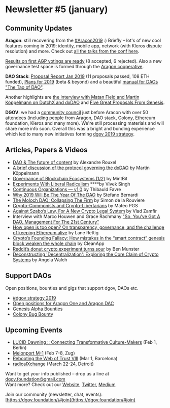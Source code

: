 # Newsletter \#5 \(january\)

## Community Updates  

**Aragon**: still recovering from the [\#Aracon2019](https://twitter.com/search?q=%23AraCon2019&src=tyah) :\) Briefly – lot's of new cool features coming in 2019: identity, mobile app, network \(with Kleros dispute resolution\) and more. Check out [all the talks from the conf here](https://www.youtube.com/playlist?list=PLdbM67oXoBobQQbavMiWq79Sr-hh5UzhB). 

[Results on first AGP votings are ready](https://blog.aragon.org/final-results-from-aragon-network-vote-1/) \(8 accepted, 6 rejected\). Also a new governance test space is formed through the [Aragon cooperative](https://forum.aragon.org/t/community-initiative-aragon-cooperative/356).

**DAO Stack**: [Proposal Report Jan 2019](https://daotalk.org/t/genesis-alpha-proposals-reports/321/5) \(11 proposals passed, 108 ETH funded\), [Plans for 2019](https://medium.com/daostack/daostack-in-2019-76d7634e27c6) \(beta & beyond\) and a beautiful [manual for DAOs "The Tao of DAO"](https://thetaoofthedao.greaterthan.works/). 

Another highlights are [the interview with Matan Field and Martin Köppelmann on DutchX and dxDAO](https://epicenter.tv/episode/271/) and [Five Great Proposals From Genesis](https://medium.com/daostack/five-great-proposals-from-genesis-the-first-community-dao-7f79b7a15).

**DGOV**: we had a [community council](https://wiki.dgov.foundation/dgov-community-council) just before Aracon with over 50 attendees \(including people from Aragon, DAO stack, Colony, Ethereum foundation, Kleros and many more\). We're still processing materials and will share more info soon. Overall this was a bright and bonding experience which led to many new initiatives forming [dgov 2019 strategy](https://wiki.dgov.foundation/org/dgov-collaboration-strategy).

## Articles, Papers & Videos  <a id="DgovCompilation#3October2018-Articles,Papers&amp;Videos"></a>

* [DAO & The future of content](https://medium.com/pando-network/dao-the-future-of-content-fd9349d94b24) by Alexandre Rouxel
* [A brief discussion of the protocol governing the dxDAO](https://blog.gnosis.pm/a-brief-discussion-of-the-protocol-governing-the-dxdao-7331407a2555) by Martin Köppelmann
* [Governance of Blockchain Ecosystems \(1/2\)](https://blog.goodaudience.com/governance-of-blockchain-ecosystems-1-2-54f1f55208fa) by MintBit
* [Experiments With Liberal Radicalism](https://medium.com/gitcoin/experiments-with-liberal-radicalism-ad68e02efd4) ****by Vivek Singh
* [Continuous Organizations — v1.0](https://medium.com/@thibauld/continuous-organizations-v1-0-45d42b3082bb) by Thibauld Favre
* [Why 2019 Will Be The Year Of The DAO](https://tokeneconomy.co/why-2019-will-be-the-year-of-the-dao-20f18117e4c1) by Stefano Bernardi
* [The Moloch DAO: Collapsing The Firm](https://medium.com/@simondlr/the-moloch-dao-collapsing-the-firm-2a800b3aa2e7) by Simon de la Rouviere
* [Crypto-Commonists and Crypto-Libertarians](https://medium.com/@mateo.2121/commonists-and-libertarians-cc85d0dc1e92) by Mateo PGS
* [Against Szabo’s Law, For A New Crypto Legal System](https://medium.com/cryptolawreview/against-szabos-law-for-a-new-crypto-legal-system-d00d0f3d382) by Vlad Zamfir
* Interview with Marco Houwen and Grace Rachmany ["So, You’ve Got A DAO, Management For The 21st Century"](https://techblogwriter.co.uk/dao/)
* [How open is too open? On transparency, governance, and the challenge of keeping Ethereum alive](https://medium.com/@lrettig/how-open-is-too-open-bfc412cf0d24) by Lane Rettig
* [Crypto’s Founding Fallacy: How mistakes in the “smart contract” genesis block weaken the whole chain](https://medium.com/cryptolawreview/cryptos-founding-fallacy-aaa151b795ff) by CleanApp
* [Reddit’s donut crypto experiment turns sour](https://decryptmedia.com/4630/donut-reddit-crypto-experiment-fails-ethereum-ends) by Ben Munster
* [Deconstructing 'Decentralization': Exploring the Core Claim of Crypto Systems](https://papers.ssrn.com/sol3/papers.cfm?abstract_id=3326244) by Angela Walch

## Support DAOs <a id="DgovCompilation#3October2018-Events"></a>

Open positions, bounties and gigs that support dgov, DAOs etc.

* [\#dgov strategy 2019](https://wiki.dgov.foundation/org/dgov-collaboration-strategy)
* [Open positions for Aragon One and Aragon DAC](https://wiki.aragon.org/jobs/)
* [Genesis Alpha Bounties](https://docs.google.com/spreadsheets/d/1FV8iz4ebZb4E3nXckzPsWy7IfhtsX3filkbX_gbPLNs/edit#gid=204783618)
* [Colony Bug Bounty](https://docs.colony.io/colonynetwork/bug-bounty-program-overview/)

## Upcoming Events  <a id="DgovCompilation#3October2018-Events"></a>

* [LUCID Dawning :: Connecting Transformative Culture-Makers](https://www.facebook.com/events/352606141958607/) \(Feb 1, Berlin\)
* [Melonport M-1](https://m-1.melonport.com/) \(Feb 7-8, Zug\)
* [Rebooting the Web of Trust VIII](https://www.eventbrite.com/e/rebooting-the-web-of-trust-viii-spring-2019-barcelona-tickets-54843077120) \(Mar 1, Barcelona\)
* [radicalXchange](https://radicalxchange.org/) \(March 22-24, Detroit\)

Want to get your info published – drop us a line at [dgov.foundation@gmail.com](mailto:dgov.foundation@gmail.com)  
Want more? Check out our [Website](http://dgov.foundation/), [Twitter](https://twitter.com/dgovearth), [Medium](https://medium.com/dgov)

Join our community \(newsletter, chat, events\): [https://dgov.foundation/\#join](https://dgov.foundation/#join)

